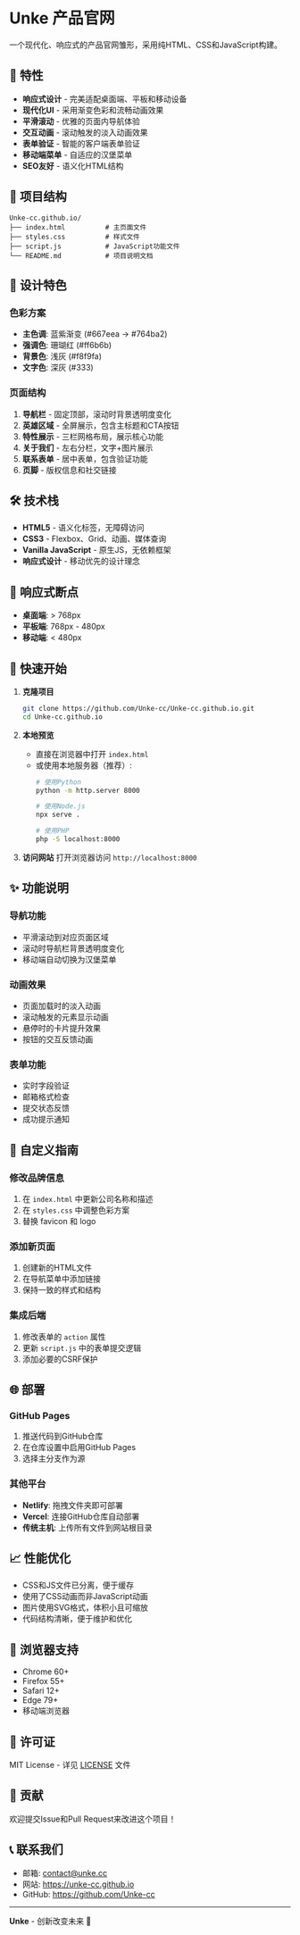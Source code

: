 # Unke 产品官网

一个现代化、响应式的产品官网雏形，采用纯HTML、CSS和JavaScript构建。

## 🚀 特性

- **响应式设计** - 完美适配桌面端、平板和移动设备
- **现代化UI** - 采用渐变色彩和流畅动画效果
- **平滑滚动** - 优雅的页面内导航体验
- **交互动画** - 滚动触发的淡入动画效果
- **表单验证** - 智能的客户端表单验证
- **移动端菜单** - 自适应的汉堡菜单
- **SEO友好** - 语义化HTML结构

## 📁 项目结构

```
Unke-cc.github.io/
├── index.html          # 主页面文件
├── styles.css          # 样式文件
├── script.js           # JavaScript功能文件
└── README.md           # 项目说明文档
```

## 🎨 设计特色

### 色彩方案
- **主色调**: 蓝紫渐变 (#667eea → #764ba2)
- **强调色**: 珊瑚红 (#ff6b6b)
- **背景色**: 浅灰 (#f8f9fa)
- **文字色**: 深灰 (#333)

### 页面结构
1. **导航栏** - 固定顶部，滚动时背景透明度变化
2. **英雄区域** - 全屏展示，包含主标题和CTA按钮
3. **特性展示** - 三栏网格布局，展示核心功能
4. **关于我们** - 左右分栏，文字+图片展示
5. **联系表单** - 居中表单，包含验证功能
6. **页脚** - 版权信息和社交链接

## 🛠️ 技术栈

- **HTML5** - 语义化标签，无障碍访问
- **CSS3** - Flexbox、Grid、动画、媒体查询
- **Vanilla JavaScript** - 原生JS，无依赖框架
- **响应式设计** - 移动优先的设计理念

## 📱 响应式断点

- **桌面端**: > 768px
- **平板端**: 768px - 480px
- **移动端**: < 480px

## 🚀 快速开始

1. **克隆项目**
   ```bash
   git clone https://github.com/Unke-cc/Unke-cc.github.io.git
   cd Unke-cc.github.io
   ```

2. **本地预览**
   - 直接在浏览器中打开 `index.html`
   - 或使用本地服务器（推荐）:
     ```bash
     # 使用Python
     python -m http.server 8000
     
     # 使用Node.js
     npx serve .
     
     # 使用PHP
     php -S localhost:8000
     ```

3. **访问网站**
   打开浏览器访问 `http://localhost:8000`

## ✨ 功能说明

### 导航功能
- 平滑滚动到对应页面区域
- 滚动时导航栏背景透明度变化
- 移动端自动切换为汉堡菜单

### 动画效果
- 页面加载时的淡入动画
- 滚动触发的元素显示动画
- 悬停时的卡片提升效果
- 按钮的交互反馈动画

### 表单功能
- 实时字段验证
- 邮箱格式检查
- 提交状态反馈
- 成功提示通知

## 🎯 自定义指南

### 修改品牌信息
1. 在 `index.html` 中更新公司名称和描述
2. 在 `styles.css` 中调整色彩方案
3. 替换 favicon 和 logo

### 添加新页面
1. 创建新的HTML文件
2. 在导航菜单中添加链接
3. 保持一致的样式和结构

### 集成后端
1. 修改表单的 `action` 属性
2. 更新 `script.js` 中的表单提交逻辑
3. 添加必要的CSRF保护

## 🌐 部署

### GitHub Pages
1. 推送代码到GitHub仓库
2. 在仓库设置中启用GitHub Pages
3. 选择主分支作为源

### 其他平台
- **Netlify**: 拖拽文件夹即可部署
- **Vercel**: 连接GitHub仓库自动部署
- **传统主机**: 上传所有文件到网站根目录

## 📈 性能优化

- CSS和JS文件已分离，便于缓存
- 使用了CSS动画而非JavaScript动画
- 图片使用SVG格式，体积小且可缩放
- 代码结构清晰，便于维护和优化

## 🔧 浏览器支持

- Chrome 60+
- Firefox 55+
- Safari 12+
- Edge 79+
- 移动端浏览器

## 📄 许可证

MIT License - 详见 [LICENSE](LICENSE) 文件

## 🤝 贡献

欢迎提交Issue和Pull Request来改进这个项目！

## 📞 联系我们

- 邮箱: contact@unke.cc
- 网站: https://unke-cc.github.io
- GitHub: https://github.com/Unke-cc

---

**Unke** - 创新改变未来 🚀